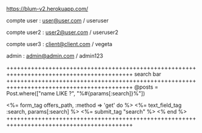 https://blum-v2.herokuapp.com/

compte user : user@user.com / useruser

compte user2 : user2@user.com / useruser2

compte user3 : client@client.com / vegeta

admin : admin@admin.com / admin123

++++++++++++++++++++++++++++++++++++++++++++++++++++++++++++++++++++++++++++++++++++++++++
search bar
++++++++++++++++++++++++++++++++++++++++++++++++++++++++++++++++++++++++++++++++++++++++++
@posts = Post.where(["name LIKE ?", "%#{params[:search]}%"])

<%= form_tag offers_path, :method => 'get' do %>
  <%= text_field_tag :search, params[:search] %>
  <%= submit_tag "search" %>
<% end %>
++++++++++++++++++++++++++++++++++++++++++++++++++++++++++++++++++++++++++++++++++++++++++
